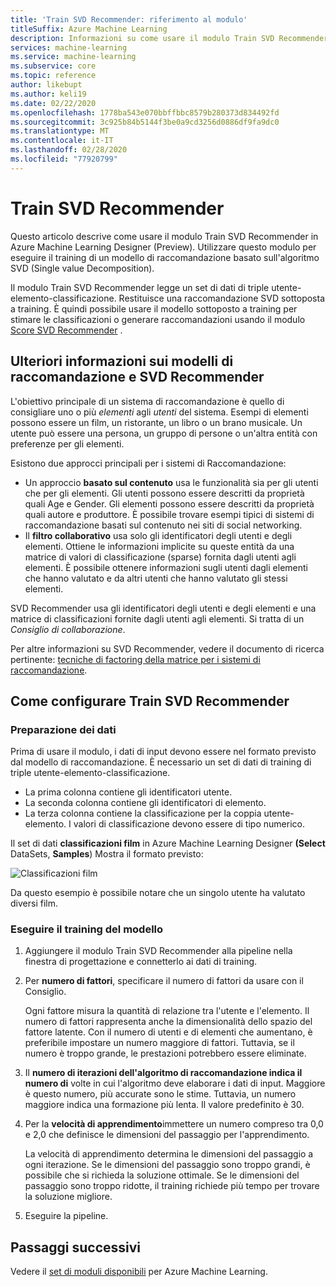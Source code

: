 ```yaml
---
title: 'Train SVD Recommender: riferimento al modulo'
titleSuffix: Azure Machine Learning
description: Informazioni su come usare il modulo Train SVD Recommender in Azure Machine Learning per eseguire il training di un Recommender Bayes usando l'algoritmo SVD.
services: machine-learning
ms.service: machine-learning
ms.subservice: core
ms.topic: reference
author: likebupt
ms.author: keli19
ms.date: 02/22/2020
ms.openlocfilehash: 1778ba543e070bbffbbc8579b280373d834492fd
ms.sourcegitcommit: 3c925b84b5144f3be0a9cd3256d0886df9fa9dc0
ms.translationtype: MT
ms.contentlocale: it-IT
ms.lasthandoff: 02/28/2020
ms.locfileid: "77920799"
---
```

# <a name="train-svd-recommender"></a>Train SVD Recommender

Questo articolo descrive come usare il modulo Train SVD Recommender in Azure Machine Learning Designer (Preview). Utilizzare questo modulo per eseguire il training di un modello di raccomandazione basato sull'algoritmo SVD (Single value Decomposition).  

Il modulo Train SVD Recommender legge un set di dati di triple utente-elemento-classificazione. Restituisce una raccomandazione SVD sottoposta a training. È quindi possibile usare il modello sottoposto a training per stimare le classificazioni o generare raccomandazioni usando il modulo [Score SVD Recommender](score-svd-recommender.md) .  


  
## <a name="more-about-recommendation-models-and-the-svd-recommender"></a>Ulteriori informazioni sui modelli di raccomandazione e SVD Recommender  

L'obiettivo principale di un sistema di raccomandazione è quello di consigliare uno o più *elementi* agli *utenti* del sistema. Esempi di elementi possono essere un film, un ristorante, un libro o un brano musicale. Un utente può essere una persona, un gruppo di persone o un'altra entità con preferenze per gli elementi.  

Esistono due approcci principali per i sistemi di Raccomandazione: 

+ Un approccio **basato sul contenuto** usa le funzionalità sia per gli utenti che per gli elementi. Gli utenti possono essere descritti da proprietà quali Age e Gender. Gli elementi possono essere descritti da proprietà quali autore e produttore. È possibile trovare esempi tipici di sistemi di raccomandazione basati sul contenuto nei siti di social networking. 
+ Il **filtro collaborativo** usa solo gli identificatori degli utenti e degli elementi. Ottiene le informazioni implicite su queste entità da una matrice di valori di classificazione (sparse) fornita dagli utenti agli elementi. È possibile ottenere informazioni sugli utenti dagli elementi che hanno valutato e da altri utenti che hanno valutato gli stessi elementi.  

SVD Recommender usa gli identificatori degli utenti e degli elementi e una matrice di classificazioni fornite dagli utenti agli elementi. Si tratta di un *Consiglio di collaborazione*. 

Per altre informazioni su SVD Recommender, vedere il documento di ricerca pertinente: [tecniche di factoring della matrice per i sistemi di raccomandazione](https://datajobs.com/data-science-repo/Recommender-Systems-[Netflix].pdf).


## <a name="how-to-configure-train-svd-recommender"></a>Come configurare Train SVD Recommender  

### <a name="prepare-data"></a>Preparazione dei dati

Prima di usare il modulo, i dati di input devono essere nel formato previsto dal modello di raccomandazione. È necessario un set di dati di training di triple utente-elemento-classificazione.

+ La prima colonna contiene gli identificatori utente.
+ La seconda colonna contiene gli identificatori di elemento.
+ La terza colonna contiene la classificazione per la coppia utente-elemento. I valori di classificazione devono essere di tipo numerico.  

Il set di dati **classificazioni film** in Azure Machine Learning Designer **(Select** DataSets, **Samples**) Mostra il formato previsto:

![Classificazioni film](media/module/movie-ratings-dataset.png)

Da questo esempio è possibile notare che un singolo utente ha valutato diversi film. 

### <a name="train-the-model"></a>Eseguire il training del modello

1.  Aggiungere il modulo Train SVD Recommender alla pipeline nella finestra di progettazione e connetterlo ai dati di training.  
   
2.  Per **numero di fattori**, specificare il numero di fattori da usare con il Consiglio.  
    
    Ogni fattore misura la quantità di relazione tra l'utente e l'elemento. Il numero di fattori rappresenta anche la dimensionalità dello spazio del fattore latente. Con il numero di utenti e di elementi che aumentano, è preferibile impostare un numero maggiore di fattori. Tuttavia, se il numero è troppo grande, le prestazioni potrebbero essere eliminate.
    
3.  Il **numero di iterazioni dell'algoritmo di raccomandazione indica il numero di** volte in cui l'algoritmo deve elaborare i dati di input. Maggiore è questo numero, più accurate sono le stime. Tuttavia, un numero maggiore indica una formazione più lenta. Il valore predefinito è 30.

4.  Per la **velocità di apprendimento**immettere un numero compreso tra 0,0 e 2,0 che definisce le dimensioni del passaggio per l'apprendimento.

    La velocità di apprendimento determina le dimensioni del passaggio a ogni iterazione. Se le dimensioni del passaggio sono troppo grandi, è possibile che si richieda la soluzione ottimale. Se le dimensioni del passaggio sono troppo ridotte, il training richiede più tempo per trovare la soluzione migliore. 
  
5.  Eseguire la pipeline.  


## <a name="next-steps"></a>Passaggi successivi

Vedere il [set di moduli disponibili](module-reference.md) per Azure Machine Learning. 
